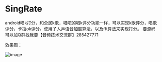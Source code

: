 # SingRate
android唱k打分，和全民k歌，唱吧的唱k评分功能一样，可以实现k歌评分，唱歌评分，卡拉ok评分。使用了人声语音加窗算法，以及fft算法来实现打分。
要源码可以加Q群找我要【音频技术交流群】285427771

效果图：

![image](https://github.com/KaLongChan/SingRate/blob/master/imgs/S81128-115002.jpg)
